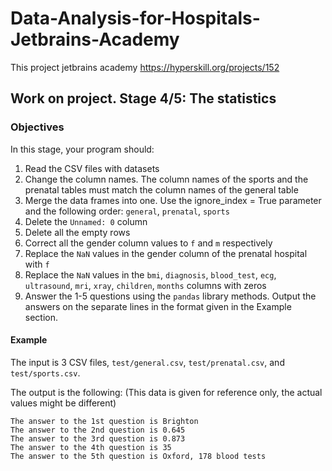 # Data-Analysis-for-Hospitals-Jetbrains-Academy
This project jetbrains academy https://hyperskill.org/projects/152

## Work on project. Stage 4/5: The statistics
### Objectives

In this stage, your program should:

1. Read the CSV files with datasets
2. Change the column names. The column names of the sports and the prenatal tables must match the column names of the general table
3. Merge the data frames into one. Use the ignore_index = True parameter and the following order: ```general```, ```prenatal```, ```sports```
4. Delete the ```Unnamed: 0``` column
5. Delete all the empty rows
6. Correct all the gender column values to ```f``` and ```m``` respectively
7. Replace the ```NaN``` values in the gender column of the prenatal hospital with ```f```
8. Replace the ```NaN``` values in the ```bmi```, ```diagnosis```, ```blood_test```, ```ecg```, ```ultrasound```, ```mri```, ```xray```, ```children```, ```months``` columns with zeros
9. Answer the 1-5 questions using the ```pandas``` library methods. Output the answers on the separate lines in the format given in the Example section.

#### Example
The input is 3 CSV files, ```test/general.csv```, ```test/prenatal.csv```, and ```test/sports.csv```.

The output is the following:
(This data is given for reference only, the actual values might be different)

```shell
The answer to the 1st question is Brighton
The answer to the 2nd question is 0.645
The answer to the 3rd question is 0.873
The answer to the 4th question is 35
The answer to the 5th question is Oxford, 178 blood tests
```
